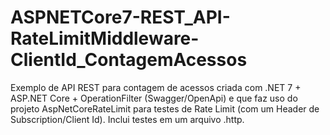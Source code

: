 # ASPNETCore7-REST_API-RateLimitMiddleware-ClientId_ContagemAcessos
Exemplo de API REST para contagem de acessos criada com .NET 7 + ASP.NET Core + OperationFilter (Swagger/OpenApi) e que faz uso do projeto AspNetCoreRateLimit para testes de Rate Limit (com um Header de Subscription/Client Id). Inclui testes em um arquivo .http.
